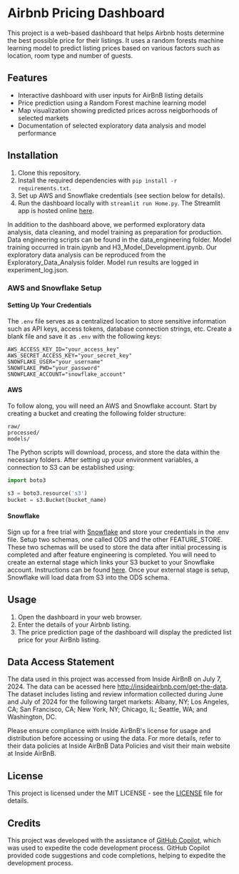 # Airbnb Pricing Dashboard

This project is a web-based dashboard that helps Airbnb hosts determine the best possible price for their listings. It uses a random forests machine learning model to predict listing prices based on various factors such as location, room type and number of guests.

## Features

- Interactive dashboard with user inputs for AirBnB listing details
- Price prediction using a Random Forest machine learning model
- Map visualization showing predicted prices across neigborhoods of selected markets
- Documentation of selected exploratory data analysis and model performance

## Installation

1. Clone this repository.
2. Install the required dependencies with `pip install -r requirements.txt`.
3. Set up AWS and Snowflake credentials (see section below for details).
4. Run the dashboard locally with `streamlit run Home.py`. The Streamlit app is hosted online [here](https://airbnb-pricing-dashboard-m2gvwrulwcmashpo95zmal.streamlit.app/).

In addition to the dashboard above, we performed exploratory data analysis, data cleaning, and model training as preparation for production. Data engineering scripts can be found in the data_engineering folder. Model training occurred in train.ipynb and H3_Model_Development.ipynb. Our exploratory data analysis can be reproduced from the Exploratory_Data_Analysis folder. Model run results are logged in experiment_log.json.

### AWS and Snowflake Setup

#### Setting Up Your Credentials

The `.env` file serves as a centralized location to store sensitive information such as API keys, access tokens, database connection strings, etc. Create a blank file and save it as `.env` with the following keys:

```env
AWS_ACCESS_KEY_ID="your_access_key"
AWS_SECRET_ACCESS_KEY="your_secret_key"
SNOWFLAKE_USER="your_username"
SNOWFLAKE_PWD="your_password"
SNOWFLAKE_ACCOUNT="snowflake_account"
```

#### AWS

To follow along, you will need an AWS and Snowflake account. Start by creating a bucket and creating the following folder structure:
```
raw/
processed/
models/
```
The Python scripts will download, process, and store the data within the necessary folders. After setting up your environment variables, a connection to S3 can be established using:
```python
import boto3

s3 = boto3.resource('s3')
bucket = s3.Bucket(bucket_name)
```

#### Snowflake

Sign up for a free trial with [Snowflake](https://www.snowflake.com/en/) and store your credentials in the .env file. Setup two schemas, one called ODS and the other FEATURE_STORE. These two schemas will be used to store the data after initial processing is completed and after feature engineering is completed.  You will need to create an external stage which links your S3 bucket to your Snowflake account. Instructions can be found [here](https://docs.snowflake.com/en/user-guide/data-load-s3-create-stage). Once your external stage is setup, Snowflake will load data from S3 into the ODS schema.

## Usage

1. Open the dashboard in your web browser.
2. Enter the details of your Airbnb listing.
3. The price prediction page of the dashboard will display the predicted list price for your AirBnb listing.

## Data Access Statement
The data used in this project was accessed from Inside AirBnB on July 7, 2024. The data can be acessed here http://insideairbnb.com/get-the-data. The dataset includes listing and review information collected during June and July of 2024 for the following target markets: Albany, NY; Los Angeles, CA; San Francisco, CA; New York, NY; Chicago, IL; Seattle, WA; and Washington, DC.

Please ensure compliance with Inside AirBnB's license for usage and distribution before accessing or using the data. For more details, refer to their data policies at Inside AirBnB Data Policies and visit their main website at Inside AirBnB.

## License

This project is licensed under the MIT LICENSE - see the [LICENSE](LICENSE) file for details.

## Credits

This project was developed with the assistance of [GitHub Copilot](https://github.com/features/copilot), which was used to expedite the code development process. GitHub Copilot provided code suggestions and code completions, helping to expedite the development process.
